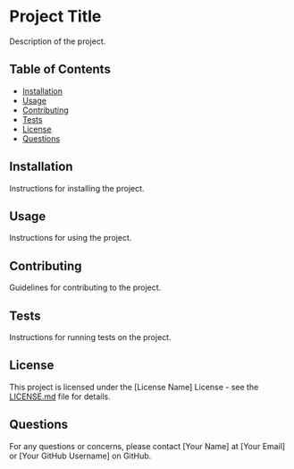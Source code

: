 # Project Title

Description of the project.

## Table of Contents

- [Installation](#installation)
- [Usage](#usage)
- [Contributing](#contributing)
- [Tests](#tests)
- [License](#license)
- [Questions](#questions)

## Installation

Instructions for installing the project.

## Usage

Instructions for using the project.

## Contributing

Guidelines for contributing to the project.

## Tests

Instructions for running tests on the project.

## License

This project is licensed under the [License Name] License - see the [LICENSE.md](LICENSE.md) file for details.

## Questions

For any questions or concerns, please contact [Your Name] at [Your Email] or [Your GitHub Username] on GitHub.
